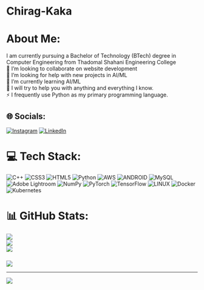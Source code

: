 # Chirag-Kaka
#  About Me:
I am currently pursuing a Bachelor of Technology (BTech) degree in <br>Computer Engineering from Thadomal Shahani Engineering College<br>👯 I’m looking to collaborate on website development <br>🤝 I’m looking for help with new projects in AI/ML<br>🌱 I’m currently learning AI/ML<br>💬 I will try to help you with anything and everything I know. <br>⚡ I frequently use Python as my primary programming language.


## 🌐 Socials:
[![Instagram](https://img.shields.io/badge/Instagram-%23E4405F.svg?logo=Instagram&logoColor=white)](https://instagram.com/kaka_chirag) [![LinkedIn](https://img.shields.io/badge/LinkedIn-%230077B5.svg?logo=linkedin&logoColor=white)](https://www.linkedin.com/in/chirag-kaka-545aaa221) 

# 💻 Tech Stack:
![C++](https://img.shields.io/badge/c++-%2300599C.svg?style=for-the-badge&logo=c%2B%2B&logoColor=white) ![CSS3](https://img.shields.io/badge/css3-%231572B6.svg?style=for-the-badge&logo=css3&logoColor=white) ![HTML5](https://img.shields.io/badge/html5-%23E34F26.svg?style=for-the-badge&logo=html5&logoColor=white) ![Python](https://img.shields.io/badge/python-3670A0?style=for-the-badge&logo=python&logoColor=ffdd54) ![AWS](https://img.shields.io/badge/AWS-%23FF9900.svg?style=for-the-badge&logo=amazon-aws&logoColor=white) ![ANDROID](https://img.shields.io/badge/android-%2320232a.svg?style=for-the-badge&logo=android&logoColor=%a4c639) ![MySQL](https://img.shields.io/badge/mysql-%2300f.svg?style=for-the-badge&logo=mysql&logoColor=white) ![Adobe Lightroom](https://img.shields.io/badge/Adobe%20Lightroom-31A8FF.svg?style=for-the-badge&logo=Adobe%20Lightroom&logoColor=white) ![NumPy](https://img.shields.io/badge/numpy-%23013243.svg?style=for-the-badge&logo=numpy&logoColor=white) ![PyTorch](https://img.shields.io/badge/PyTorch-%23EE4C2C.svg?style=for-the-badge&logo=PyTorch&logoColor=white) ![TensorFlow](https://img.shields.io/badge/TensorFlow-%23FF6F00.svg?style=for-the-badge&logo=TensorFlow&logoColor=white) ![LINUX](https://img.shields.io/badge/Linux-FCC624?style=for-the-badge&logo=linux&logoColor=black) ![Docker](https://img.shields.io/badge/docker-%230db7ed.svg?style=for-the-badge&logo=docker&logoColor=white) ![Kubernetes](https://img.shields.io/badge/kubernetes-%23326ce5.svg?style=for-the-badge&logo=kubernetes&logoColor=white)
# 📊 GitHub Stats:
![](https://github-readme-stats.vercel.app/api?username=ChiragK319&theme=dark&hide_border=false&include_all_commits=true&count_private=false)<br/>
![](https://github-readme-streak-stats.herokuapp.com/?user=ChiragK319&theme=dark&hide_border=false)<br/>
![](https://github-readme-stats.vercel.app/api/top-langs/?username=ChiragK319&theme=dark&hide_border=false&include_all_commits=true&count_private=false&layout=compact)

### 
![](https://quotes-github-readme.vercel.app/api?type=horizontal&theme=radical)

---
[![](https://visitcount.itsvg.in/api?id=ChiragK319&icon=0&color=0)](https://visitcount.itsvg.in)

<!-- Proudly created with GPRM ( https://gprm.itsvg.in ) -->
